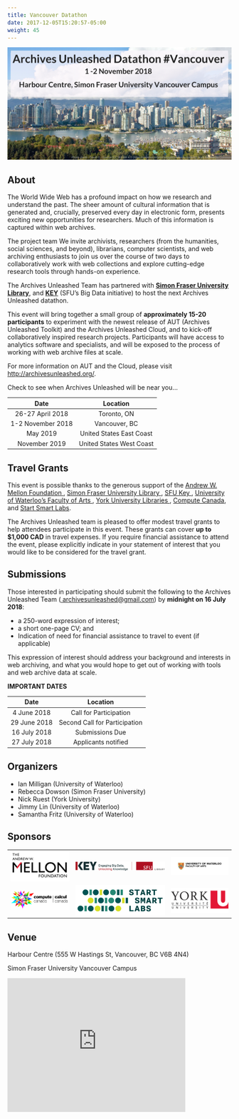 ```yaml
---
title: Vancouver Datathon
date: 2017-12-05T15:20:57-05:00
weight: 45
---
```


![Vancouver Skyline](/images/vancouver-skyline.png)
## About

The World Wide Web has a profound impact on how we research and understand the past. The sheer amount of cultural information that is generated and, crucially, preserved every day in electronic form, presents exciting new opportunities for researchers. Much of this information is captured within web archives.

The project team We invite archivists, researchers (from the humanities, social sciences, and beyond), librarians, computer scientists, and web archiving enthusiasts to join us over the course of two days to collaboratively work with web collections and explore cutting-edge research tools through hands-on experience.

The Archives Unleashed Team has partnered with <a href="https://www.lib.sfu.ca">**Simon Fraser University Library**</a>, and <a href="http://www.sfu.ca/key/">**KEY**</a>  (SFU’s Big Data initiative) to host the next Archives Unleashed datathon.

This event will bring together a small group of **approximately 15-20 participants** to experiment with the newest release of AUT (Archives Unleashed Toolkit) and the Archives Unleashed Cloud, and to kick-off collaboratively inspired research projects. Participants will have access to analytics software and specialists, and will be exposed to the process of working with web archive files at scale. 

For more information on AUT and the Cloud, please visit http://archivesunleashed.org/. 

Check to see when Archives Unleashed will be near you… 

|        Date       |         Location         |
|:-----------------:|:------------------------:|
| 26-27 April 2018 | Toronto, ON              |
| 1-2 November 2018 | Vancouver, BC        |
| May 2019          | United States East Coast |
| November 2019     | United States West Coast |



## Travel Grants

This event is possible thanks to the generous support of the <a href="https://mellon.org"> Andrew W. Mellon Foundation </a>, <a href="https://www.lib.sfu.ca"> Simon Fraser University Library </a>, <a href="http://www.sfu.ca/key/"> SFU Key </a>, <a href="https://uwaterloo.ca/arts/"> University of Waterloo’s Faculty of Arts </a>, <a href="http://www.yorku.ca"> York University Libraries </a>, <a href="https://www.computecanada.ca"> Compute Canada</a>, and <a href="http://www.startsmartlabs.com"> Start Smart Labs</a>. 
 

The Archives Unleashed team is pleased to offer modest travel grants to help attendees participate in this event. These grants can cover **up to $1,000 CAD** in travel expenses. If you require financial assistance to attend the event, please explicitly indicate in your statement of interest that you would like to be considered for the travel grant.


## Submissions

Those interested in participating should submit the following to the Archives Unleashed Team (<a href="archivesunleashed@gmail.com"> archivesunleashed@gmail.com</a>) by **midnight on 16 July 2018**:

* a 250-word expression of interest;
* a short one-page CV; and
* Indication of need for financial assistance to travel to event (if applicable)

This expression of interest should address your background and interests in web archiving, and what you would hope to get out of working with tools and web archive data at scale. 

**IMPORTANT DATES**

|        Date       |         Location         |
|:-----------------:|:------------------------:|
| 4 June 2018 | Call for Participation|
| 29 June 2018 | Second Call for Participation|
| 16 July 2018 | Submissions Due |
| 27 July 2018 | Applicants notified |


## Organizers

* Ian Milligan (University of Waterloo)
* Rebecca Dowson (Simon Fraser University)
* Nick Ruest (York University)
* Jimmy Lin (University of Waterloo)
* Samantha Fritz (University of Waterloo)


## Sponsors
|                                              |                                            |                                                     |
|----------------------------------------------|--------------------------------------------|-----------------------------------------------------|
| ![alt text](/images/mellon-logo-600x300.png) | ![alt text](/images/library_key_logo.png) | ![alt text](/images/waterloo-arts-logo-600x200.png) |
| ![alt text](/images/compute_canada_logo.png) | ![alt text](/images/start_smart_logo.png)      | ![alt text](/images/yorku-logo.png)                  |


## Venue 


Harbour Centre (555 W Hastings St, Vancouver, BC V6B 4N4)

Simon Fraser University Vancouver Campus



<iframe src="https://www.google.com/maps/embed?pb=!1m14!1m8!1m3!1d10410.235288532383!2d-123.1118716!3d49.2847564!3m2!1i1024!2i768!4f13.1!3m3!1m2!1s0x0%3A0x977fcd5c0dc6bd3b!2sHarbour+Centre!5e0!3m2!1sen!2sca!4v1527002584587" width="400" height="300" frameborder="0" style="border:0" allowfullscreen></iframe>

<!---
## Travel to Vancouver

The AUT team has put together some helpful information and resources to help with your travel plans.

![Accommodations](/images/accommodations.png)

While there is no designated hotel the datathon will be using, we have highlighted some options near the Harbour Centre. Please note, we have no relationship nor do we receive financial return from any of these providers. Any rates mentioned are presented as a reference and might be higher at the time of your booking. We highly encourage you to shop around and book early as space can fill up quickly.

Staying to Vancouver doesn’t have to break the bank, which is why we like using some of the following aggregators to compare hotel rates:

* Airbnb (great option to find reasonably priced accommodations)
* Kayak
* Expedia
* Trivago
* Travelocity

There are also a few hotel options listed here:

| Accommodation Option                                                                                          | Average Cost    | Distance to Robarts Library |
|---------------------------------------------------------------------------------------------------------------|-----------------|-----------------------------|
| [Downtown Home Inn](http://www.downtownhomeinn.com/index.html)                                                | Avg. $85-145 CND     | Approx. 1.7km               |
| [Holiday Inn Toronto Downtown Centre](https://www.ihg.com/holidayinn/hotels/us/en/toronto/yyzct/hoteldetail ) | Starts $190 CND | Approx. 2km                 |
| [Chelsea Hotel](http://www.chelseatoronto.com/en/)                                                            | Avg. $270 CND   | Approx. 2km                 |

![Airports](/images/airports.png)

For guests flying into Toronto there are two main airports, one located downtown and one located outside of the city centre. 

[**Toronto Pearson International Airport | YYZ**](http://www.torontopearson.com/) - located approximately 30 km away from downtown, there are a few options for getting to the downtown core:

* [Union Pearson Express Train](https://www.upexpress.com/) – Probably the easiest and most cost efficient way of getting to downtown. The train takes approximately 25 minutes and leaves every 15 minutes, with an adult return ticket of $25CND. You will take the UPExpress to Union Station (downtown). 

* [Taxis](http://www.torontopearson.com/en/toandfrom/taxilimo/#) to downtown Toronto are available outside both airport terminals. A taxi will run about $60 CND+, but be sure to confirm fare with driver before you leave.

* [Public Transit – Toronto Transit Commission (TTC)](http://www.ttc.ca/Trip_planner/index.jsp) To make things a little simpler, we've provided a link to the TTC trip planner. There are a variety of options for transit including the subway, buses and streetcars. A cash single fare purchase will run $3.25CND; additional information about [TTC fares](https://www.ttc.ca/Fares_and_passes/Prices/Prices.jsp)

[**Billy Bishop Toronto City Airport | YTZ**](http://www.torontoport.com/Airport/Getting-To.aspx) via [Porter Airline](https://www.flyporter.com/) - located downtown Toronto. It’s called the island airport, because the tarmac is quite literally on an island. Once you arrive just follow the signs to reach the airport exit. A complimentary shuttle is available from Billy Bishop to downtown with stops located along major subway routes. 

* You can also book with [Aeroport Taxi](http://www.aeroporttaxi.com/billy-bishop-airport-taxi/) 
 
![Downtown Transit](/images/transit.png)
While you are in Toronto there are a few ways to get around, but ultimately it will depend on how close you are to campus. The Robarts Library is part of the University of Toronto's St. George Campus. 

* [Public Transit – Toronto Transit Commission (TTC)](http://www.ttc.ca/Trip_planner/index.jsp) If you are taking subway Line 1, St. George Station is the closest stop to the Robarts Library. 
* Parking (Green P) - You can check out [Toronto’s Parking Authority Website](https://parking.greenp.com/) or download the App (Green P) to your iOS device to find and/or pay for parking. This will most likely be the easiest and most economical choice if you are driving. Please remember that our event is during regular work hours, so campus parking spots and street parking may be limited.

![Attractions](/images/attractions.png)
For those adventurers who’d like to check out Toronto attractions, you may want to check out the [City of Toronto Tourism Website](http://www.seetorontonow.com). Some of our favourite spots to visit include: 

* [Royal Ontario Museum](https://www.rom.on.ca/en)
* [Queen’s Park](http://www.ontla.on.ca/lao/en/coming-to-queens-park/)
* [CN Tower](http://www.cntower.ca/intro.html)
* [Kensington Market](http://www.kensington-market.ca/Default.asp?id=home&l=1)
* [Art Gallery of Ontario](https://ago.ca)
* [TIFF Bell Lightbox](https://www.tiff.net/visit/)

For those adventurers with some time before or after the datathon who’d like to check out Vancouver attractions, you may want to check out the Vancouver Tourism website. Some of our favourite spots to visit include: 

<iframe src="https://www.google.com/maps/d/u/1/embed?mid=10Xx49JUywmcCec3szcugJO4D7pFxMqaJ" width="100%" height="350"></iframe>

## Schedule

<p>Have we got a schedule for you! We will be kicking off the event with some discussion around the project and set up of AUT. After that it's full steam ahead with team project work. A light breakfast and lunch will be provided on both days.</p>

<p>Please click the image below to check out the <a href="/images/toronto-schedule.pdf">full Toronto Datathon schedule!</a></p>

|               |                  |
|:-----------------:|:------------------------:|
| <a href="/images/toronto-schedule.pdf"><img src="/images/toronto-day1.png"></a> | <a href="/images/toronto-schedule.pdf"><img src="/images/toronto-day2.png" ></a>
-->